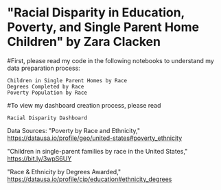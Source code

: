 # "Racial Disparity in Education, Poverty, and Single Parent Home Children" by Zara Clacken
#First, please read my code in the following notebooks to understand my data preparation process:

	Children in Single Parent Homes by Race
	Degrees Completed by Race
	Poverty Population by Race

#To view my dashboard creation process, please read
	
	Racial Disparity Dashboard 

Data Sources:
"Poverty by Race and Ethnicity," https://datausa.io/profile/geo/united-states#poverty_ethnicity
	
"Children in single-parent families by race in the United States," https://bit.ly/3wpS6UY

"Race & Ethnicity by Degrees Awarded," https://datausa.io/profile/cip/education#ethnicity_degrees
